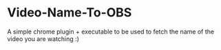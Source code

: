 # Video-Name-To-OBS
A simple chrome plugin + executable to be used to fetch the name of the video you are watching :)
